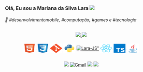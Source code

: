 <h3> Olá, Eu sou a Mariana da Silva Lara <img src="https://media3.giphy.com/media/9oIfgIoERXr58rIDx8/giphy.gif?cid=ecf05e4758nxsxablvj0gch5chgfu6xftghypouthsfq2yjc&rid=giphy.gif" width="32"></h3> 
<h4></h4> 
<h6> 💫 #desenvolvimentomobile, #computação, #games e #tecnologia </h6>

 ##
 
<div align="center" style="display: inline_block">
  <a href="https://github.com/larads">
    <img height="180em" src="https://github-readme-stats.vercel.app/api?username=larads&show_icons=true&theme=radical&utcOffset=-8&include_all_commits=true&count_private=true"/>
    <img height="180em" src="https://github-readme-stats.vercel.app/api/top-langs/?username=larads&layout=compact&langs_count=16&theme=radical&utcOffset=-8"/>
<!--     <img height="180em" src="http://github-profile-summary-cards.vercel.app/api/cards/productive-time?username=larads&theme=radical&utcOffset=-8"/>
    <img height="180em" src="http://github-profile-summary-cards.vercel.app/api/cards/profile-details?username=larads&theme=radical" /> -->
 </div>

 <div align="center" style="display: inline_block">
   <h4></h4>
   <img align="center" alt=Lara-HTML" height="30" width="40" src="https://raw.githubusercontent.com/devicons/devicon/master/icons/html5/html5-original.svg">
   <img align="center" alt=Lara-CSS" height="30" width="40" src="https://raw.githubusercontent.com/devicons/devicon/master/icons/css3/css3-original.svg">
   <img align="center" alt=Lara-Git" height="30px" width="40px" src="https://raw.githubusercontent.com/devicons/devicon/master/icons/git/git-original.svg" />
   <img align="center" alt=Lara-Python" height="30" width="40" src="https://raw.githubusercontent.com/devicons/devicon/master/icons/python/python-original.svg">
   <img align="center" alt=Lara-JS" height="30" width="40" src="https://cdn.jsdelivr.net/gh/devicons/devicon/icons/javascript/javascript-original.svg">
   <img align="center" alt=Lara-React" height="30" width="40" src="https://raw.githubusercontent.com/devicons/devicon/master/icons/react/react-original.svg">
   <img align="center" alt=Lara-TS" height="30px" width="40px" src="https://raw.githubusercontent.com/devicons/devicon/master/icons/typescript/typescript-original.svg" />
   <img align="center" alt=Lara-Java" height="30px" width="40px" src="https://raw.githubusercontent.com/devicons/devicon/master/icons/java/java-original.svg" />
 </div>
 
 ##
<div align="center" style="display: inline_block">
   <a href="https://www.linkedin.com/in/mariana-da-silva-lara-42a076258/"><img src="https://img.shields.io/badge/LinkedIn-0077B5?style=for-the-badge&logo=linkedin&logoColor=white"  /></a>
   <a href="mailto: mariana324dsl@gmail.com" target="_blank"><img src="https://img.shields.io/badge/Gmail-555555?style=for-the-badge&logo=gmail&logoColor=white" alt="Gmail"></a>
   <a href="https://instagram.com/lar4ds" target="_blank"><img src="https://img.shields.io/badge/-Instagram-%23E4405F?style=for-the-badge&logo=instagram&logoColor=white" target="_blank"></a>
   <a href="https://twitter.com/lara__dsm" target="_blank"><img src="https://img.shields.io/badge/Twitter-1DA1F2?style=for-the-badge&logo=twitter&logoColor=white" target="_blank"></a>
  
 </div>
